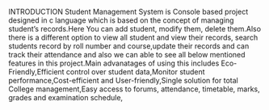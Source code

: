  INTRODUCTION
 Student Management System is Console based project designed in c language which is based on the concept of managing student’s records.Here You can add student, modify them, delete them.Also there is a different option to view all student and view their records, search students record by roll number and course,update their records and can track their attendance and also we can able to see all below mentioned features in this project.Main advanatages of using this includes Eco-Friendly,Efficient control over student data,Monitor student performance,Cost-efficient and User-friendly,Single solution for total College management,Easy access to forums, attendance, timetable, marks, grades and examination schedule,
